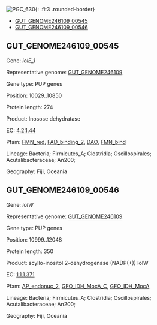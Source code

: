 ![PGC_630](../static/images/Clusters_figure/PGC_630.jpg){: .fit3 .rounded-border}

<ul id="myTab" class="nav nav-tabs">
  <li class="active">
        <a href="#tab1" data-toggle="tab">GUT_GENOME246109_00545</a>
  </li>
<li><a href="#tab2" data-toggle="tab">GUT_GENOME246109_00546</a></li>
</ul>

<div id="myTabContent" class="tab-content">
  <div class="tab-pane fade in active" id="tab1">

<h2 id="GUT_GENOME246109_00545">GUT_GENOME246109_00545</h2>
<p>Gene: <em>iolE_1</em>
<p>Representative genome: <a href="https://www.ebi.ac.uk/metagenomics/genomes/MGYG-HGUT-01749">GUT_GENOME246109</a></p>
<p>Gene type: PUP genes</p>
<p>Position: 10029..10850</p>
<p>Protein length: 274</p>
<p>Product: Inosose dehydratase</p>
<p>EC: <a href="https://www.brenda-enzymes.org/enzyme.php?ecno=4.2.1.44">4.2.1.44</a></p>
<p>Pfam: <a href="http://pfam.xfam.org/family/FMN_red">FMN_red</a>, <a href="http://pfam.xfam.org/family/FAD_binding_2">FAD_binding_2</a>, <a href="http://pfam.xfam.org/family/DAO">DAO</a>, <a href="http://pfam.xfam.org/family/FMN_bind">FMN_bind</a></p>
<p>Lineage: Bacteria; Firmicutes_A; Clostridia; Oscillospirales; Acutalibacteraceae; An200; </p>
<p>Geography: Fiji, Oceania</p>
  </div>

  <div class="tab-pane fade" id="tab2">

<h2 id="GUT_GENOME246109_00546">GUT_GENOME246109_00546</h2>
<p>Gene: <em>iolW</em></p>
<p>Representative genome: <a href="https://www.ebi.ac.uk/metagenomics/genomes/MGYG-HGUT-01749">GUT_GENOME246109</a></p>
<p>Gene type: PUP genes</p>
<p>Position: 10999..12048</p>
<p>Protein length: 350</p>
<p>Product: scyllo-inositol 2-dehydrogenase (NADP(+)) IolW</p>
<p>EC: <a href="https://www.brenda-enzymes.org/enzyme.php?ecno=1.1.1.371">1.1.1.371</a></p>
<p>Pfam: <a href="http://pfam.xfam.org/family/AP_endonuc_2">AP_endonuc_2</a>, <a href="http://pfam.xfam.org/family/GFO_IDH_MocA_C">GFO_IDH_MocA_C</a>, <a href="http://pfam.xfam.org/family/GFO_IDH_MocA">GFO_IDH_MocA</a></p>
<p>Lineage: Bacteria; Firmicutes_A; Clostridia; Oscillospirales; Acutalibacteraceae; An200; </p>
<p>Geography: Fiji, Oceania</p>

  </div>
</div>
